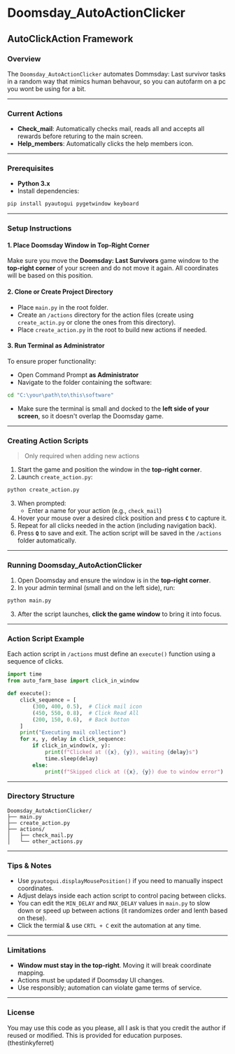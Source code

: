 # Doomsday_AutoActionClicker

## AutoClickAction Framework

### Overview

The `Doomsday_AutoActionClicker` automates Dommsday: Last survivor tasks in a random way that mimics human behavour, so you can autofarm on a pc you wont be using for a bit.

---

### Current Actions

- **Check_mail**: Automatically checks mail, reads all and accepts all rewards before returing to the main screen.
- **Help_members**: Automatically clicks the help members icon.


---

### Prerequisites

- **Python 3.x**
- Install dependencies:

```bash
pip install pyautogui pygetwindow keyboard
```

---

### Setup Instructions

#### 1. **Place Doomsday Window in Top-Right Corner**

Make sure you move the **Doomsday: Last Survivors** game window to the **top-right corner** of your screen and do not move it again. All coordinates will be based on this position.

#### 2. **Clone or Create Project Directory**

- Place `main.py` in the root folder.
- Create an `/actions` directory for the action files (create using `create_actin.py` or clone the ones from this directory).
- Place `create_action.py` in the root to build new actions if needed.

#### 3. **Run Terminal as Administrator**

To ensure proper functionality:

- Open Command Prompt **as Administrator**
- Navigate to the folder containing the software:

```bash
cd "C:\your\path\to\this\software"
```

- Make sure the terminal is small and docked to the **left side of your screen**, so it doesn't overlap the Doomsday game.

---

### Creating Action Scripts

> Only required when adding new actions

1. Start the game and position the window in the **top-right corner**.
2. Launch `create_action.py`:

```bash
python create_action.py
```

3. When prompted:
   - Enter a name for your action (e.g., `check_mail`)
4. Hover your mouse over a desired click position and press **`C`** to capture it.
5. Repeat for all clicks needed in the action (including navigation back).
6. Press **`Q`** to save and exit. The action script will be saved in the `/actions` folder automatically.

---

### Running Doomsday_AutoActionClicker

1. Open Doomsday and ensure the window is in the **top-right corner**.
2. In your admin terminal (small and on the left side), run:

```bash
python main.py
```

3. After the script launches, **click the game window** to bring it into focus.

---

### Action Script Example

Each action script in `/actions` must define an `execute()` function using a sequence of clicks.

```python
import time
from auto_farm_base import click_in_window

def execute():
    click_sequence = [
        (300, 400, 0.5),  # Click mail icon
        (450, 550, 0.8),  # Click Read All
        (200, 150, 0.6),  # Back button
    ]
    print("Executing mail collection")
    for x, y, delay in click_sequence:
        if click_in_window(x, y):
            print(f"Clicked at ({x}, {y}), waiting {delay}s")
            time.sleep(delay)
        else:
            print(f"Skipped click at ({x}, {y}) due to window error")
```

---

### Directory Structure

```
Doomsday_AutoActionClicker/
├── main.py
├── create_action.py
├── actions/
│   ├── check_mail.py
│   └── other_actions.py
```

---

### Tips & Notes

- Use `pyautogui.displayMousePosition()` if you need to manually inspect coordinates.
- Adjust delays inside each action script to control pacing between clicks.
- You can edit the `MIN_DELAY` and `MAX_DELAY` values in `main.py` to slow down or speed up between actions (it randomizes order and lenth based on these).
- Click the termial & use `CRTL + C` exit the automation at any time.

---

### Limitations

- **Window must stay in the top-right**. Moving it will break coordinate mapping.
- Actions must be updated if Doomsday UI changes.
- Use responsibly; automation can violate game terms of service.

---

### License

You may use this code as you please, all I ask is that you credit the author if reused or modified. This is provided for education purposes. (thestinkyferret)
